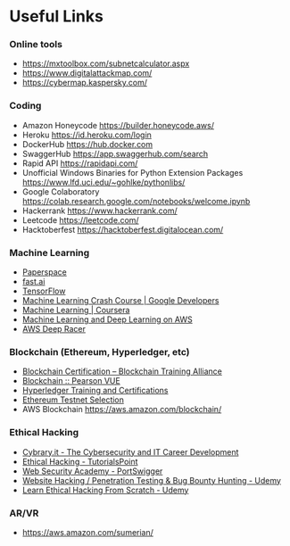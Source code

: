 # Useful Links

### Online tools
- https://mxtoolbox.com/subnetcalculator.aspx
- https://www.digitalattackmap.com/
- https://cybermap.kaspersky.com/

### Coding
- Amazon Honeycode https://builder.honeycode.aws/
- Heroku https://id.heroku.com/login
- DockerHub https://hub.docker.com
- SwaggerHub https://app.swaggerhub.com/search
- Rapid API https://rapidapi.com/
- Unofficial Windows Binaries for Python Extension Packages https://www.lfd.uci.edu/~gohlke/pythonlibs/
- Google Colaboratory https://colab.research.google.com/notebooks/welcome.ipynb
- Hackerrank https://www.hackerrank.com/
- Leetcode https://leetcode.com/
- Hacktoberfest https://hacktoberfest.digitalocean.com/

### Machine Learning
- [Paperspace](https://www.paperspace.com/)
- [fast.ai](https://www.fast.ai/)
- [TensorFlow](https://www.tensorflow.org/get_started/)
- [Machine Learning Crash Course | Google Developers](https://developers.google.com/machine-learning/crash-course/)
- [Machine Learning | Coursera](https://www.coursera.org/learn/machine-learning)
- [Machine Learning and Deep Learning on AWS](https://aws.amazon.com/blogs/machine-learning/two-new-courses-are-now-available-for-machine-learning-and-deep-learning-on-aws/)
- [AWS Deep Racer](https://aws.amazon.com/deepracer/)

### Blockchain (Ethereum, Hyperledger, etc)
- [Blockchain Certification – Blockchain Training Alliance](https://blockchaintrainingalliance.com/pages/blockchain-certification)
- [Blockchain :: Pearson VUE](https://home.pearsonvue.com/blockchain)
- [Hyperledger Training and Certifications](https://www.hyperledger.org/resources/training)
- [Ethereum Testnet Selection](https://testnet.etherscan.io/)
- AWS Blockchain https://aws.amazon.com/blockchain/

### Ethical Hacking
- [Cybrary.it - The Cybersecurity and IT Career Development](https://www.cybrary.it/)
- [Ethical Hacking - TutorialsPoint](https://www.tutorialspoint.com/ethical_hacking/index.htm)
- [Web Security Academy - PortSwigger](https://portswigger.net/web-security)
- [Website Hacking / Penetration Testing & Bug Bounty Hunting - Udemy](https://www.udemy.com/course/learn-website-hacking-penetration-testing-from-scratch/)
- [Learn Ethical Hacking From Scratch - Udemy](https://www.udemy.com/course/learn-ethical-hacking-from-scratch/)

### AR/VR
- https://aws.amazon.com/sumerian/
